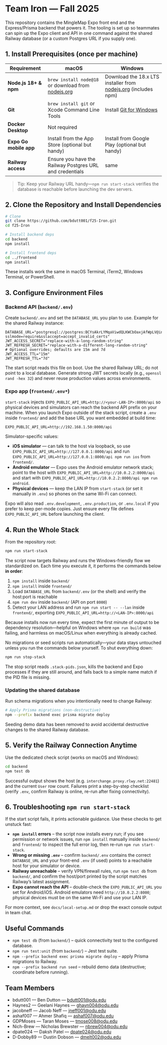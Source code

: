 # Team Iron — Fall 2025

This repository contains the MingleMap Expo front end and the Express/Prisma backend that powers it. The tooling is set up so teammates can spin up the Expo client and API in one command against the shared Railway database (or a custom Postgres URL if you supply one).

## 1. Install Prerequisites (once per machine)

| Requirement | macOS | Windows |
|-------------|-------|---------|
| **Node.js 18+ & npm** | `brew install node@18` or download from [nodejs.org](https://nodejs.org/) | Download the 18.x LTS installer from [nodejs.org](https://nodejs.org/) (includes npm) |
| **Git** | `brew install git` or Xcode Command Line Tools | Install [Git for Windows](https://git-scm.com/download/win) |
| **Docker Desktop** | Not required |
| **Expo Go mobile app** | Install from the App Store (optional but handy) | Install from Google Play (optional but handy) |
| **Railway access** | Ensure you have the Railway Postgres URL and credentials | same |

> Tip: Keep your Railway URL handy—`npm run start-stack` verifies the database is reachable before launching the dev servers.

## 2. Clone the Repository and Install Dependencies

```bash
# Clone
git clone https://github.com/bdutt001/f25-Iron.git
cd f25-Iron

# Install backend deps
cd backend
npm install

# Install frontend deps
cd ../frontend
npm install
```

These installs work the same in macOS Terminal, iTerm2, Windows Terminal, or PowerShell.

## 3. Configure Environment Files

### Backend API (`backend/.env`)

Create `backend/.env` and set the `DATABASE_URL` you plan to use. Example for the shared Railway instance:

```env
DATABASE_URL="postgresql://postgres:BCYsAkrLYMqaViwdQLKWCbOaxjAfWpLV@interchange.proxy.rlwy.net:22481/railway?sslmode=require&sslaccept=accept_invalid_certs"
JWT_ACCESS_SECRET="replace-with-a-long-random-string"
JWT_REFRESH_SECRET="replace-with-a-different-long-random-string"
# Optional overrides; defaults are 15m and 7d
JWT_ACCESS_TTL="15m"
JWT_REFRESH_TTL="7d"
```

The start script reads this file on boot. Use the shared Railway URL; do not point to a local database. Generate strong JWT secrets locally (e.g., `openssl rand -hex 32`) and never reuse production values across environments.

### Expo app (`frontend/.env*`)

`start-stack` injects `EXPO_PUBLIC_API_URL=http://<your-LAN-IP>:8000/api` so physical devices and simulators can reach the backend API prefix on your machine. When you launch Expo outside of the stack script, create a `.env` inside `frontend/` and add the base URL you want embedded at build time:

```env
EXPO_PUBLIC_API_URL=http://192.168.1.50:8000/api
```

Simulator-specific values:

- **iOS simulator** — can talk to the host via loopback, so use `EXPO_PUBLIC_API_URL=http://127.0.0.1:8000/api` and run `EXPO_PUBLIC_API_URL=http://127.0.0.1:8000/api npm run ios` from `frontend/`.
- **Android emulator** — Expo uses the Android emulator network stack; point to the host with `EXPO_PUBLIC_API_URL=http://10.0.2.2:8000/api` and start with `EXPO_PUBLIC_API_URL=http://10.0.2.2:8000/api npm run android`.
- **Physical devices** — keep the LAN IP from `start-stack` (or set it manually in `.env`) so phones on the same Wi-Fi can connect.

Expo will also read `.env.development`, `.env.production`, or `.env.local` if you prefer to keep per-mode copies. Just ensure every file defines `EXPO_PUBLIC_API_URL` before launching the client.

## 4. Run the Whole Stack

From the repository root:

```bash
npm run start-stack
```

The script now targets Railway and runs the Windows-friendly flow we standardized on. Each time you execute it, it performs the commands below **in order**:

1. `npm install` inside `backend/`
2. `npm install` inside `frontend/`
3. Load `DATABASE_URL` from `backend/.env` (or the shell) and verify the host:port is reachable
4. `npm run dev` inside `backend/` (API on port `8000`)
5. Detect your LAN address and run `npm run start -- --lan` inside `frontend/`, exporting `EXPO_PUBLIC_API_URL=http://<LAN-IP>:8000/api`

Because installs now run every time, expect the first minute of output to be dependency resolution—helpful on Windows where `npm run build` was failing, and harmless on macOS/Linux when everything is already cached.

No migrations or seed scripts run automatically—your data stays untouched unless you run the commands below yourself. To shut everything down:

```bash
npm run stop-stack
```

The stop script reads `.stack-pids.json`, kills the backend and Expo processes if they are still around, and falls back to a simple name match if the PID file is missing.

### Updating the shared database

Run schema migrations when you intentionally need to change Railway:

```bash
# Apply Prisma migrations (non-destructive)
npm --prefix backend exec prisma migrate deploy
```

Seeding demo data has been removed to avoid accidental destructive changes to the shared Railway database.

## 5. Verify the Railway Connection Anytime

Use the dedicated check script (works on macOS and Windows):

```bash
cd backend
npm test db
```

Successful output shows the host (e.g. `interchange.proxy.rlwy.net:22481`) and the current `User` row count. Failures print a step-by-step checklist (verify `.env`, confirm Railway is online, re-run after fixing connectivity).

## 6. Troubleshooting `npm run start-stack`

If the start script fails, it prints actionable guidance. Use these checks to get unstuck fast:

- **`npm install` errors** – the script now installs every run; if you see permission or network issues, run `npm install` manually inside `backend/` and `frontend/` to inspect the full error log, then re-run `npm run start-stack`.
- **Wrong or missing `.env`** – confirm `backend/.env` contains the correct `DATABASE_URL` and your front-end `.env` (if used) points to a reachable host for your simulator or device.
- **Railway unreachable** – verify VPN/firewall rules, run `npm test db` from `backend/`, and confirm the host/port printed by the script matches Railway’s latest assignment.
- **Expo cannot reach the API** – double-check the `EXPO_PUBLIC_API_URL` you set for Android/iOS. Android emulators need `http://10.0.2.2:8000`; physical devices must be on the same Wi-Fi and use your LAN IP.

For more context, see `docs/local-setup.md` or drop the exact console output in team chat.

## Useful Commands

- `npm test db` (from `backend/`) – quick connectivity test to the configured database.
- `npm run test:unit` (from `backend/`) – Jest test suite.
- `npm --prefix backend exec prisma migrate deploy` – apply Prisma migrations to Railway.
- `npm --prefix backend run seed` – rebuild demo data (destructive; coordinate before running).

## Team Members

- bdutt001 — Ben Dutton — bdutt001@odu.edu
- Haynes2 — Geelani Haynes — ghayn004@odu.edu
- jacobneff — Jacob Neff — jneff001@odu.edu
- ashaf007 — Ahmer Shafiq — ashaf007@odu.edu
- GDPMoses — Taran Moses — tmose008@odu.edu
- Nich-Brew — Nicholas Brewster — nbrew004@odu.edu
- dpate024 — Daksh Patel — dpate024@odu.edu
- D-Dobby89 — Dustin Dobson — dmelt002@odu.edu

